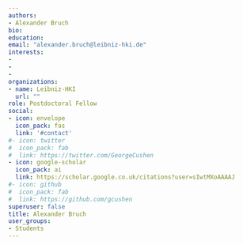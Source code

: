 ```yaml
---
authors:
- Alexander Bruch
bio:  
education: 
email: "alexander.bruch@leibniz-hki.de"
interests:
- 
- 
- 
organizations:
- name: Leibniz-HKI
  url: ""
role: Postdoctoral Fellow
social:
- icon: envelope
  icon_pack: fas
  link: '#contact'
#- icon: twitter
#  icon_pack: fab
#  link: https://twitter.com/GeorgeCushen
- icon: google-scholar
  icon_pack: ai
  link: https://scholar.google.co.uk/citations?user=sIwtMXoAAAAJ
#- icon: github
#  icon_pack: fab
#  link: https://github.com/gcushen
superuser: false
title: Alexander Bruch
user_groups:
- Students
---
```

